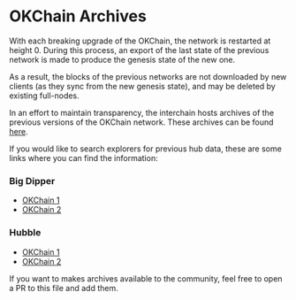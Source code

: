 <!--
order: 7
-->

# OKChain Archives

With each breaking upgrade of the OKChain, the network is restarted at height 0. During this process, an export of the last state of the previous network is made to produce the genesis state of the new one.

As a result, the blocks of the previous networks are not downloaded by new clients (as they sync from the new genesis state), and may be deleted by existing full-nodes.

In an effort to maintain transparency, the interchain hosts archives of the previous versions of the OKChain network. These archives can be found [here](https://archive.interchain.io/).

If you would like to search explorers for previous hub data, these are some links where you can find the information:

### Big Dipper

- [OKChain 1](https://cosmoshub-1.bigdipper.live/)
- [OKChain 2](https://cosmoshub-2.bigdipper.live/)

### Hubble

- [OKChain 1](https://hubble.figment.network/cosmos/chains/cosmoshub-1)
- [OKChain 2](https://hubble.figment.network/cosmos/chains/cosmoshub-2)

If you want to makes archives available to the community, feel free to open a PR to this file and add them.
